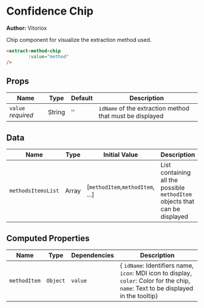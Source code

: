 # Confidence Chip

**Author:** Vitoriox

Chip component for visualize the extraction method used.

```html
<extract-method-chip
        :value="method"
/>
```

## Props

| Name               | Type   | Default | Description                                              |
|--------------------|--------|---------|----------------------------------------------------------|
| `value` *required* | String | ''      | `idName` of the extraction method that must be displayed |

## Data

| Name               | Type  | Initial Value                    | Description                                                                 |
|--------------------|-------|----------------------------------|-----------------------------------------------------------------------------|
| `methodsItemsList` | Array | [`methodItem`,`methodItem`, ...] | List containing all the possible `methodItem` objects that can be displayed |

## Computed Properties

| Name         | Type     | Dependencies | Description                                                                                                                          |
|--------------|----------|--------------|--------------------------------------------------------------------------------------------------------------------------------------|
| `methodItem` | `Object` | `value`      | { `idName`: Identifiers name, `icon`: MDI icon to display, `color`: Color for the chip, `name`: Text to be displayed in the tooltip} |
